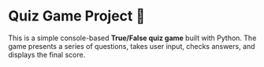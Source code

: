 # Quiz Game Project 🧠

This is a simple console-based **True/False quiz game** built with Python.
The game presents a series of questions, takes user input, checks answers, and displays the final score.


